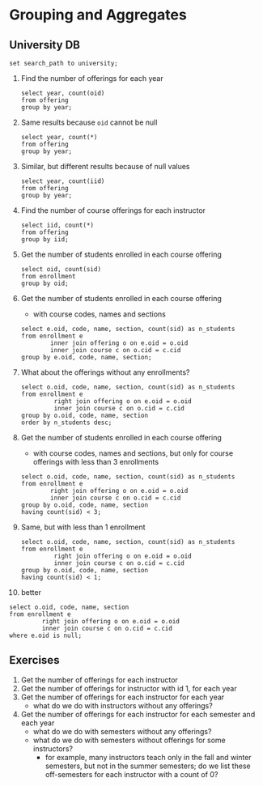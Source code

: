 # Grouping and Aggregates

## University DB

```postgresql
set search_path to university;
```

1. Find the number of offerings for each year
   ```postgresql
   select year, count(oid)
   from offering
   group by year;
   ```

2. Same results because `oid` cannot be null
   ```postgresql
   select year, count(*)
   from offering
   group by year;
   ```

3. Similar, but different results because of null values
   ```postgresql
   select year, count(iid)
   from offering
   group by year;
   ```

4. Find the number of course offerings for each instructor
   ```postgresql
   select iid, count(*)
   from offering
   group by iid;
   ```

5. Get the number of students enrolled in each course offering
   ```postgresql
   select oid, count(sid)
   from enrollment
   group by oid;
   ```

6. Get the number of students enrolled in each course offering
   - with course codes, names and sections
   ```postgresql
   select e.oid, code, name, section, count(sid) as n_students
   from enrollment e
           inner join offering o on e.oid = o.oid
           inner join course c on o.cid = c.cid
   group by e.oid, code, name, section;
   ```

7. What about the offerings without any enrollments?
   ```postgresql
   select o.oid, code, name, section, count(sid) as n_students
   from enrollment e
            right join offering o on e.oid = o.oid
            inner join course c on o.cid = c.cid
   group by o.oid, code, name, section
   order by n_students desc;
   ```

8. Get the number of students enrolled in each course offering
   - with course codes, names and sections, but only for course offerings with less than 3 enrollments
   ```postgresql
   select o.oid, code, name, section, count(sid) as n_students
   from enrollment e
           right join offering o on e.oid = o.oid
           inner join course c on o.cid = c.cid
   group by o.oid, code, name, section
   having count(sid) < 3;
   ```

9. Same, but with less than 1 enrollment
   ```postgresql
   select o.oid, code, name, section, count(sid) as n_students
   from enrollment e
            right join offering o on e.oid = o.oid
            inner join course c on o.cid = c.cid
   group by o.oid, code, name, section
   having count(sid) < 1;
   ```

10. better
   ```postgresql
   select o.oid, code, name, section
   from enrollment e
            right join offering o on e.oid = o.oid
            inner join course c on o.cid = c.cid
   where e.oid is null;
   ```

## Exercises

1. Get the number of offerings for each instructor
2. Get the number of offerings for instructor with id 1, for each year
3. Get the number of offerings for each instructor for each year
    - what do we do with instructors without any offerings?
4. Get the number of offerings for each instructor for each semester and each year
    - what do we do with semesters without any offerings?
    - what do we do with semesters without offerings for some instructors?
        - for example, many instructors teach only in the fall and winter semesters, but not in the summer semesters; do
          we list these off-semesters for each instructor with a count of 0?
 
